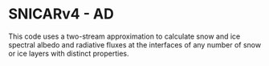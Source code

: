# SNICARv4 - AD 

This code uses a two-stream approximation to calculate snow and ice spectral albedo and radiative fluxes at the interfaces of any number of snow or ice layers with distinct properties.

